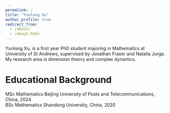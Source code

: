 ```yaml
---
permalink: /
title: "Yunlong Xu"
author_profile: true
redirect_from: 
  - /about/
  - /about.html
---
```


Yunlong Xu, is a first year PhD student majoring in Mathematics at University of St Andrews, supervised by Jonathan Fraser and Natalia Jurga. My research area is dimension theory and complex dynamics.


Educational Background
======
MSc Mathematics            Beijing University of Posts and Telecommunications, China, 2024            
BSc Mathematics            Shandong University, China, 2020

